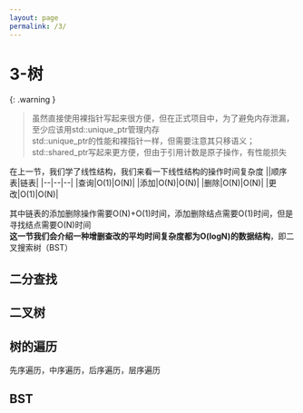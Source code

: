 ```yaml
---
layout: page
permalink: /3/
---
```


# 3-树

{: .warning }
> 虽然直接使用裸指针写起来很方便，但在正式项目中，为了避免内存泄漏，至少应该用std::unique_ptr管理内存  
> std::unique_ptr的性能和裸指针一样，但需要注意其只移语义；std::shared_ptr写起来更方便，但由于引用计数是原子操作，有性能损失

在上一节，我们学了线性结构，我们来看一下线性结构的操作时间复杂度
||顺序表|链表|
|--|--|--|
|查询|O(1)|O(N)|
|添加|O(N)|O(N)|
|删除|O(N)|O(N)|
|更改|O(1)|O(N)|

其中链表的添加删除操作需要O(N)+O(1)时间，添加删除结点需要O(1)时间，但是寻找结点需要O(N)时间  
**这一节我们会介绍一种增删查改的平均时间复杂度都为O(logN)的数据结构**，即二叉搜索树（BST）

## 二分查找

## 二叉树

## 树的遍历

先序遍历，中序遍历，后序遍历，层序遍历

## BST
